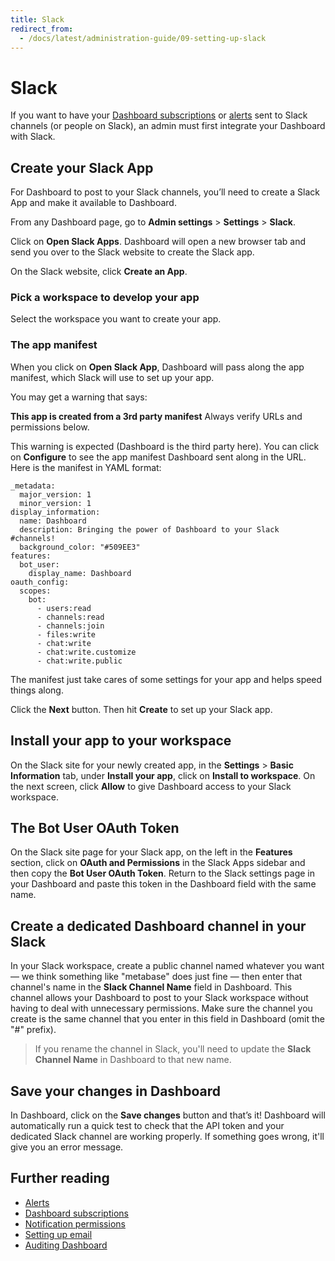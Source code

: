 ```yaml
---
title: Slack
redirect_from:
  - /docs/latest/administration-guide/09-setting-up-slack
---
```


# Slack

If you want to have your [Dashboard subscriptions](../dashboards/subscriptions.md) or [alerts](../questions/sharing/alerts.md) sent to Slack channels (or people on Slack), an admin must first integrate your Dashboard with Slack.

## Create your Slack App

For Dashboard to post to your Slack channels, you’ll need to create a Slack App and make it available to Dashboard.

From any Dashboard page, go to **Admin settings** > **Settings** > **Slack**.

Click on **Open Slack Apps**. Dashboard will open a new browser tab and send you over to the Slack website to create the Slack app.

On the Slack website, click **Create an App**.

### Pick a workspace to develop your app

Select the workspace you want to create your app.

### The app manifest

When you click on **Open Slack App**, Dashboard will pass along the app manifest, which Slack will use to set up your app.

You may get a warning that says:

**This app is created from a 3rd party manifest** Always verify URLs and permissions below.

This warning is expected (Dashboard is the third party here). You can click on **Configure** to see the app manifest Dashboard sent along in the URL. Here is the manifest in YAML format:

```
_metadata:
  major_version: 1
  minor_version: 1
display_information:
  name: Dashboard
  description: Bringing the power of Dashboard to your Slack #channels!
  background_color: "#509EE3"
features:
  bot_user:
    display_name: Dashboard
oauth_config:
  scopes:
    bot:
      - users:read
      - channels:read
      - channels:join
      - files:write
      - chat:write
      - chat:write.customize
      - chat:write.public
```

The manifest just take cares of some settings for your app and helps speed things along.

Click the **Next** button. Then hit **Create** to set up your Slack app.

## Install your app to your workspace

On the Slack site for your newly created app, in the **Settings** > **Basic Information** tab, under **Install your app**, click on **Install to workspace**. On the next screen, click **Allow** to give Dashboard access to your Slack workspace.

## The Bot User OAuth Token

On the Slack site page for your Slack app, on the left in the **Features** section, click on **OAuth and Permissions** in the Slack Apps sidebar and then copy the **Bot User OAuth Token**. Return to the Slack settings page in your Dashboard and paste this token in the Dashboard field with the same name.

## Create a dedicated Dashboard channel in your Slack

In your Slack workspace, create a public channel named whatever you want — we think something like "metabase" does just fine — then enter that channel's name in the **Slack Channel Name** field in Dashboard. This channel allows your Dashboard to post to your Slack workspace without having to deal with unnecessary permissions. Make sure the channel you create is the same channel that you enter in this field in Dashboard (omit the "#" prefix).

> If you rename the channel in Slack, you'll need to update the **Slack Channel Name** in Dashboard to that new name.

## Save your changes in Dashboard

In Dashboard, click on the **Save changes** button and that’s it! Dashboard will automatically run a quick test to check that the API token and your dedicated Slack channel are working properly. If something goes wrong, it'll give you an error message.

## Further reading

- [Alerts](../questions/sharing/alerts.md)
- [Dashboard subscriptions](../dashboards/subscriptions.md)
- [Notification permissions](../permissions/notifications.md)
- [Setting up email](./email.md)
- [Auditing Dashboard](../usage-and-performance-tools/audit.md)

